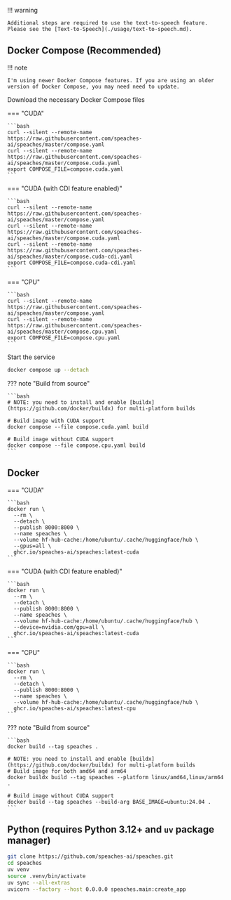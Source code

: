 !!! warning

    Additional steps are required to use the text-to-speech feature. Please see the [Text-to-Speech](./usage/text-to-speech.md).

## Docker Compose (Recommended)

!!! note

    I'm using newer Docker Compose features. If you are using an older version of Docker Compose, you may need need to update.

Download the necessary Docker Compose files

=== "CUDA"

    ```bash
    curl --silent --remote-name https://raw.githubusercontent.com/speaches-ai/speaches/master/compose.yaml
    curl --silent --remote-name https://raw.githubusercontent.com/speaches-ai/speaches/master/compose.cuda.yaml
    export COMPOSE_FILE=compose.cuda.yaml
    ```

=== "CUDA (with CDI feature enabled)"

    ```bash
    curl --silent --remote-name https://raw.githubusercontent.com/speaches-ai/speaches/master/compose.yaml
    curl --silent --remote-name https://raw.githubusercontent.com/speaches-ai/speaches/master/compose.cuda.yaml
    curl --silent --remote-name https://raw.githubusercontent.com/speaches-ai/speaches/master/compose.cuda-cdi.yaml
    export COMPOSE_FILE=compose.cuda-cdi.yaml
    ```

=== "CPU"

    ```bash
    curl --silent --remote-name https://raw.githubusercontent.com/speaches-ai/speaches/master/compose.yaml
    curl --silent --remote-name https://raw.githubusercontent.com/speaches-ai/speaches/master/compose.cpu.yaml
    export COMPOSE_FILE=compose.cpu.yaml
    ```

Start the service

```bash
docker compose up --detach
```

??? note "Build from source"

    ```bash
    # NOTE: you need to install and enable [buildx](https://github.com/docker/buildx) for multi-platform builds

    # Build image with CUDA support
    docker compose --file compose.cuda.yaml build

    # Build image without CUDA support
    docker compose --file compose.cpu.yaml build
    ```

## Docker

=== "CUDA"

    ```bash
    docker run \
      --rm \
      --detach \
      --publish 8000:8000 \
      --name speaches \
      --volume hf-hub-cache:/home/ubuntu/.cache/huggingface/hub \
      --gpus=all \
      ghcr.io/speaches-ai/speaches:latest-cuda
    ```

=== "CUDA (with CDI feature enabled)"

    ```bash
    docker run \
      --rm \
      --detach \
      --publish 8000:8000 \
      --name speaches \
      --volume hf-hub-cache:/home/ubuntu/.cache/huggingface/hub \
      --device=nvidia.com/gpu=all \
      ghcr.io/speaches-ai/speaches:latest-cuda
    ```

=== "CPU"

    ```bash
    docker run \
      --rm \
      --detach \
      --publish 8000:8000 \
      --name speaches \
      --volume hf-hub-cache:/home/ubuntu/.cache/huggingface/hub \
      ghcr.io/speaches-ai/speaches:latest-cpu
    ```

??? note "Build from source"

    ```bash
    docker build --tag speaches .

    # NOTE: you need to install and enable [buildx](https://github.com/docker/buildx) for multi-platform builds
    # Build image for both amd64 and arm64
    docker buildx build --tag speaches --platform linux/amd64,linux/arm64 .

    # Build image without CUDA support
    docker build --tag speaches --build-arg BASE_IMAGE=ubuntu:24.04 .
    ```

## Python (requires Python 3.12+ and `uv` package manager)

```bash
git clone https://github.com/speaches-ai/speaches.git
cd speaches
uv venv
source .venv/bin/activate
uv sync --all-extras
uvicorn --factory --host 0.0.0.0 speaches.main:create_app
```
